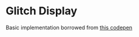 # Glitch Display

  Basic implementation borrowed from [this codepen](https://codepen.io/lbebber/pen/ypgql)

